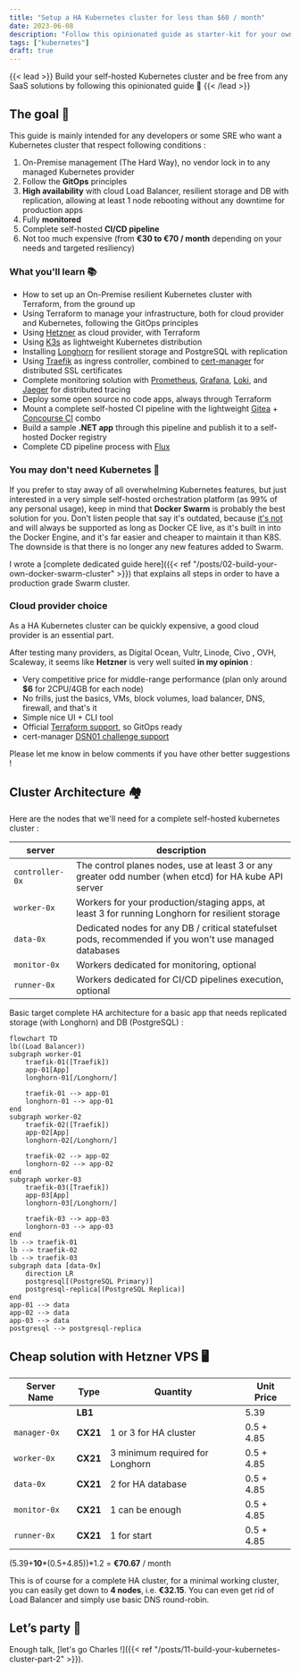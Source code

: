 ```yaml
---
title: "Setup a HA Kubernetes cluster for less than $60 / month"
date: 2023-06-08
description: "Follow this opinionated guide as starter-kit for your own Kubernetes platform..."
tags: ["kubernetes"]
draft: true
---
```


{{< lead >}}
Build your self-hosted Kubernetes cluster and be free from any SaaS solutions by following this opinionated guide 🎉
{{< /lead >}}

## The goal 🎯

This guide is mainly intended for any developers or some SRE who want a Kubernetes cluster that respect following conditions :

1. On-Premise management (The Hard Way), no vendor lock in to any managed Kubernetes provider
2. Follow the **GitOps** principles
3. **High availability** with cloud Load Balancer, resilient storage and DB with replication, allowing at least 1 node rebooting without any downtime for production apps
4. Fully **monitored**
5. Complete self-hosted **CI/CD pipeline**
6. Not too much expensive (from **€30 to €70 / month** depending on your needs and targeted resiliency)

### What you'll learn 📚

* How to set up an On-Premise resilient Kubernetes cluster with Terraform, from the ground up
* Using Terraform to manage your infrastructure, both for cloud provider and Kubernetes, following the GitOps principles
* Using [Hetzner](https://www.hetzner.com/) as cloud provider, with Terraform
* Using [K3s](https://k3s.io/) as lightweight Kubernetes distribution
* Installing [Longhorn](https://longhorn.io/) for resilient storage and PostgreSQL with replication
* Using [Traefik](https://traefik.io/) as ingress controller, combined to [cert-manager](https://cert-manager.io/) for distributed SSL certificates
* Complete monitoring solution with [Prometheus](https://prometheus.io/), [Grafana](https://grafana.com/), [Loki](https://grafana.com/oss/loki/), and [Jaeger](https://www.jaegertracing.io/) for distributed tracing
* Deploy some open source no code apps, always through Terraform
* Mount a complete self-hosted CI pipeline with the lightweight [Gitea](https://gitea.io/) + [Concourse CI](https://concourse-ci.org/) combo
* Build a sample **.NET app** through this pipeline and publish it to a self-hosted Docker registry
* Complete CD pipeline process with [Flux](https://fluxcd.io/)

### You may don't need Kubernetes 🧐

If you prefer to stay away of all overwhelming Kubernetes features, but just interested in a very simple self-hosted orchestration platform (as 99% of any personal usage), keep in mind that **Docker Swarm** is probably the best solution for you. Don't listen people that say it's outdated, because [it's not](https://dockerlabs.collabnix.com/intermediate/swarm/difference-between-docker-swarm-vs-swarm-mode-vs-swarmkit.html) and will always be supported as long as Docker CE live, as it's built in into the Docker Engine, and it's far easier and cheaper to maintain it than K8S. The downside is that there is no longer any new features added to Swarm.

I wrote a [complete dedicated guide here]({{< ref "/posts/02-build-your-own-docker-swarm-cluster" >}}) that explains all steps in order to have a production grade Swarm cluster.

### Cloud provider choice

As a HA Kubernetes cluster can be quickly expensive, a good cloud provider is an essential part.

After testing many providers, as Digital Ocean, Vultr, Linode, Civo , OVH, Scaleway, it seems like **Hetzner** is very well suited **in my opinion** :

* Very competitive price for middle-range performance (plan only around **$6** for 2CPU/4GB for each node)
* No frills, just the basics, VMs, block volumes, load balancer, DNS, firewall, and that's it
* Simple nice UI + CLI tool
* Official [Terraform support](https://registry.terraform.io/providers/hetznercloud/hcloud/latest), so GitOps ready
* cert-manager [DSN01 challenge support](https://github.com/vadimkim/cert-manager-webhook-hetzner)

Please let me know in below comments if you have other better suggestions !

## Cluster Architecture 🏘️

Here are the nodes that we'll need for a complete self-hosted kubernetes cluster :

| server          | description                                                                                            |
| --------------- | ------------------------------------------------------------------------------------------------------ |
| `controller-0x` | The control planes nodes, use at least 3 or any greater odd number (when etcd) for HA kube API server  |
| `worker-0x`     | Workers for your production/staging apps, at least 3 for running Longhorn for resilient storage        |
| `data-0x`       | Dedicated nodes for any DB / critical statefulset pods, recommended if you won't use managed databases |
| `monitor-0x`    | Workers dedicated for monitoring, optional                                                             |
| `runner-0x`     | Workers dedicated for CI/CD pipelines execution, optional                                              |

Basic target complete HA architecture for a basic app that needs replicated storage (with Longhorn) and DB (PostgreSQL) :

```mermaid
flowchart TD
lb((Load Balancer))
subgraph worker-01
    traefik-01([Traefik])
    app-01[App]
    longhorn-01[/Longhorn/]

    traefik-01 --> app-01
    longhorn-01 --> app-01
end
subgraph worker-02
    traefik-02([Traefik])
    app-02[App]
    longhorn-02[/Longhorn/]

    traefik-02 --> app-02
    longhorn-02 --> app-02
end
subgraph worker-03
    traefik-03([Traefik])
    app-03[App]
    longhorn-03[/Longhorn/]

    traefik-03 --> app-03
    longhorn-03 --> app-03
end
lb --> traefik-01
lb --> traefik-02
lb --> traefik-03
subgraph data [data-0x]
    direction LR
    postgresql[(PostgreSQL Primary)]
    postgresql-replica[(PostgreSQL Replica)]
end
app-01 --> data
app-02 --> data
app-03 --> data
postgresql --> postgresql-replica
```

## Cheap solution with Hetzner VPS 🖥️

| Server Name  | Type     | Quantity                        | Unit Price |
| ------------ | -------- | ------------------------------- | ---------- |
|              | **LB1**  |                                 | 5.39       |
| `manager-0x` | **CX21** | 1 or 3 for HA cluster           | 0.5 + 4.85 |
| `worker-0x`  | **CX21** | 3 minimum required for Longhorn | 0.5 + 4.85 |
| `data-0x`    | **CX21** | 2 for HA database               | 0.5 + 4.85 |
| `monitor-0x` | **CX21** | 1 can be enough                 | 0.5 + 4.85 |
| `runner-0x`  | **CX21** | 1 for start                     | 0.5 + 4.85 |

(5.39+**10**\*(0.5+4.85))*1.2 = **€70.67** / month

This is of course for a complete HA cluster, for a minimal working cluster, you can easily get down to **4 nodes**, i.e. **€32.15**. You can even get rid of Load Balancer and simply use basic DNS round-robin.

## Let’s party 🎉

Enough talk, [let's go Charles !]({{< ref "/posts/11-build-your-kubernetes-cluster-part-2" >}}).
